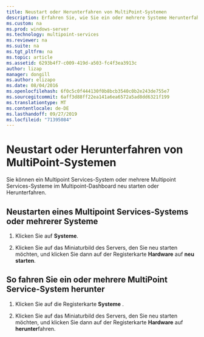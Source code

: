 ```yaml
---
title: Neustart oder Herunterfahren von MultiPoint-Systemen
description: Erfahren Sie, wie Sie ein oder mehrere Systeme Herunterfahren oder neu starten.
ms.custom: na
ms.prod: windows-server
ms.technology: multipoint-services
ms.reviewer: na
ms.suite: na
ms.tgt_pltfrm: na
ms.topic: article
ms.assetid: 6293b4f7-c009-419d-a503-fc4f3ea3913c
author: lizap
manager: dongill
ms.author: elizapo
ms.date: 08/04/2016
ms.openlocfilehash: 6f0c5c0f444130f0b8bcb3540c0b2e243de755e7
ms.sourcegitcommit: 6aff3d88ff22ea141a6ea6572a5ad8dd6321f199
ms.translationtype: MT
ms.contentlocale: de-DE
ms.lasthandoff: 09/27/2019
ms.locfileid: "71395084"
---
```

# <a name="restart-or-shut-down-multipoint-systems"></a>Neustart oder Herunterfahren von MultiPoint-Systemen
Sie können ein Multipoint Services-System oder mehrere Multipoint Services-Systeme im Multipoint-Dashboard neu starten oder Herunterfahren.  
  
## <a name="restart-a-multipoint-services-system-or-multiple-systems"></a>Neustarten eines Multipoint Services-Systems oder mehrerer Systeme  
  
1.  Klicken Sie auf **Systeme**.  
  
2.  Klicken Sie auf das Miniaturbild des Servers, den Sie neu starten möchten, und klicken Sie dann auf der Registerkarte **Hardware** auf **neu starten**.  
  
## <a name="to-shut-down-a-multipoint-services-system-or-multiple-systems"></a>So fahren Sie ein oder mehrere MultiPoint Service-System herunter  
  
1.  Klicken Sie auf die Registerkarte **Systeme** .  
  
2.  Klicken Sie auf das Miniaturbild des Servers, den Sie neu starten möchten, und klicken Sie dann auf der Registerkarte **Hardware** auf **herunter**fahren.